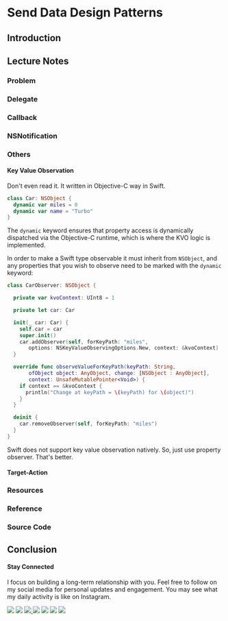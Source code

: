 # Send Data Design Patterns


## Introduction

## Lecture Notes

### Problem

### Delegate

### Callback

### NSNotification

### Others

#### Key Value Observation
Don't even read it. It written in Objective-C way in Swift.
```swift
class Car: NSObject {
  dynamic var miles = 0
  dynamic var name = "Turbo"
}
```

The `dynamic` keyword ensures that property access is dynamically dispatched via the Objective-C runtime, which is where the KVO logic is implemented.

 In order to make a Swift type observable it must inherit from `NSObject`, and any properties that you wish to observe need to be marked with the `dynamic` keyword:




```swift
class CarObserver: NSObject {

  private var kvoContext: UInt8 = 1

  private let car: Car

  init(_ car: Car) {
    self.car = car
    super.init()
    car.addObserver(self, forKeyPath: "miles",
       options: NSKeyValueObservingOptions.New, context: &kvoContext)
  }

  override func observeValueForKeyPath(keyPath: String,
       ofObject object: AnyObject, change: [NSObject : AnyObject],
       context: UnsafeMutablePointer<Void>) {
    if context == &kvoContext {
      println("Change at keyPath = \(keyPath) for \(object)")
    }
  }

  deinit {
    car.removeObserver(self, forKeyPath: "miles")
  }
}
```


Swift does not support key value observation natively. So, just use property observer. That's better.

#### Target-Action

### Resources
### Reference

### Source Code

## Conclusion




#### Stay Connected
I focus on building a long-term relationship with you. Feel free to follow on my social media for personal updates and engagement. You may see what my daily activity is like on Instagram.  

<p>
<a href="http://bobthedeveloper.io"><img src="https://img.shields.io/badge/Personal-Website-333333.svg"></a>
<a href="https://facebook.com/bobthedeveloper"><img src="https://img.shields.io/badge/Facebook-Like-3B5998.svg"></a> <a href="https://youtube.com/bobthedeveloper"><img src="https://img.shields.io/badge/YouTube-Subscribe-CE1312.svg"</a> <a href="https://twitter.com/bobleesj"><img src="https://img.shields.io/badge/Twitter-Follow-55ACEE.svg"></a> <a href="https://instagram.com/bobthedev
"><img src="https://img.shields.io/badge/Instagram-Follow-BB2F92.svg"></a> <a href="https://linkedin.com/in/bobleesj"><img src= "https://img.shields.io/badge/LinkedIn-Connect-0077B5.svg"></a>
<a href="https://medium.com/@bobleesj"><img src="https://img.shields.io/badge/Medium-Read-00AB6C.svg"/></a>
</p>
